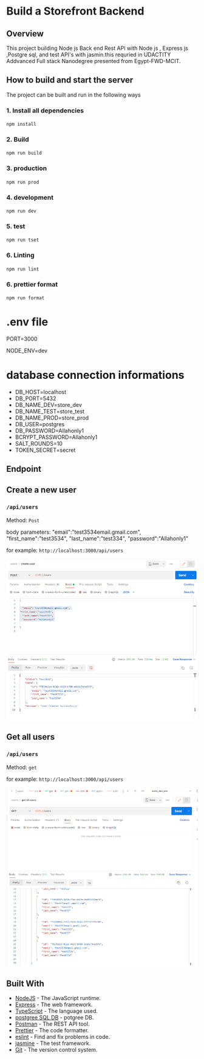 # Build a Storefront Backend

## Overview

This project building Node js Back end Rest API with Node js , Express js ,Postgre sql, and test API's with jasmin.this requried in UDACTITY Addvanced Full stack Nanodegree presented from Egypt-FWD-MCIT.

## How to build and start the server

The project can be built and run in the following ways

### 1. Install all dependencies

`npm install`

### 2. Build

`npm run build`

### 3. production

`npm run prod`

### 4. development

`npm run dev`

### 5. test

`npm run tset`

### 6. Linting

`npm run lint`

### 6. prettier format

`npm run format`

# .env file

PORT=3000

NODE_ENV=dev

# database connection informations

- DB_HOST=localhost
- DB_PORT=5432
- DB_NAME_DEV=store_dev
- DB_NAME_TEST=store_test
- DB_NAME_PROD=store_prod
- DB_USER=postgres
- DB_PASSWORD=Allahonly1
- BCRYPT_PASSWORD=Allahonly1
- SALT_ROUNDS=10
- TOKEN_SECRET=secret

## Endpoint

## Create a new user

### `/api/users`

Method: `Post`

body parameters:
"email":"test3534email.gmail.com",
"first_name":"test3534",
"last_name":"test334",
"password":"Allahonly1"

for example: `http://localhost:3000/api/users`

![Postman res ](https://github.com/ahmedibrahimhassan654/store-backend-api-/blob/master/screens/create%20user.PNG?raw=true)

## Get all users

### `/api/users`

Method: `get`

for example: `http://localhost:3000/api/users`

![Postman res ](https://github.com/ahmedibrahimhassan654/store-backend-api-/blob/master/screens/get%20all%20users.PNG?raw=true)

## Built With

- [NodeJS](https://nodejs.org/en/) - The JavaScript runtime.
- [Express](https://expressjs.com/) - The web framework.
- [TypeScript](https://www.typescriptlang.org/) - The language used.
- [postgree SQL DB](https://www.postgresql.org/) - potgree DB.
- [Postman](https://www.getpostman.com/) - The REST API tool.
- [Prettier](https://prettier.io/) - The code formatter.
- [eslint](https://eslint.org/) - Find and fix problems in code.
- [jasmine](https://jasmine.github.io/) - The test framework.
- [Git](https://git-scm.com/) - The version control system.
